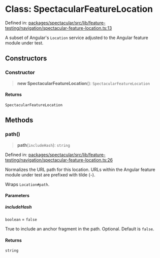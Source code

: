 # Class: SpectacularFeatureLocation

Defined in: [packages/spectacular/src/lib/feature-testing/navigation/spectacular-feature-location.ts:13](https://github.com/ngworker/ngworker/blob/68f93463b2af844af0ea290a92a5168b936997ae/packages/spectacular/src/lib/feature-testing/navigation/spectacular-feature-location.ts#L13)

A subset of Angular's `Location` service adjusted to the Angular feature module under test.

## Constructors

### Constructor

> **new SpectacularFeatureLocation**(): `SpectacularFeatureLocation`

#### Returns

`SpectacularFeatureLocation`

## Methods

### path()

> **path**(`includeHash`): `string`

Defined in: [packages/spectacular/src/lib/feature-testing/navigation/spectacular-feature-location.ts:26](https://github.com/ngworker/ngworker/blob/68f93463b2af844af0ea290a92a5168b936997ae/packages/spectacular/src/lib/feature-testing/navigation/spectacular-feature-location.ts#L26)

Normalizes the URL path for this location. URLs within the Angular feature module under test are prefixed with tilde (`~`).

Wraps `Location#path`.

#### Parameters

##### includeHash

`boolean` = `false`

True to include an anchor fragment in the path. Optional. Default is `false`.

#### Returns

`string`
